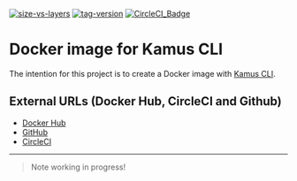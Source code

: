 [![size-vs-layers](https://images.microbadger.com/badges/image/lozanomatheus/docker_kamus_cli:0.2.7-11.svg)](https://microbadger.com/images/lozanomatheus/docker_kamus_cli:0.2.7-11 "Size vs Layers")
[![tag-version](https://images.microbadger.com/badges/version/lozanomatheus/docker_kamus_cli:0.2.7-11.svg)](https://microbadger.com/images/lozanomatheus/docker_kamus_cli:0.2.7-11 "Tag Version")
[![CircleCI_Badge](https://img.shields.io/circleci/build/github/LozanoMatheus/docker_kamus_cli/master.svg?style=plastic)](https://circleci.com/gh/LozanoMatheus/docker_kamus_cli/tree/master)

# Docker image for Kamus CLI

The intention for this project is to create a Docker image with [Kamus CLI](https://github.com/Soluto/kamus).

## External URLs (Docker Hub, CircleCI and Github)

* [Docker Hub](https://hub.docker.com/r/lozanomatheus/kamus_cli)
* [GitHub](https://github.com/LozanoMatheus/docker_kamus_cli)
* [CircleCI](https://circleci.com/gh/LozanoMatheus/docker_kamus_cli)

---

> Note working in progress!
